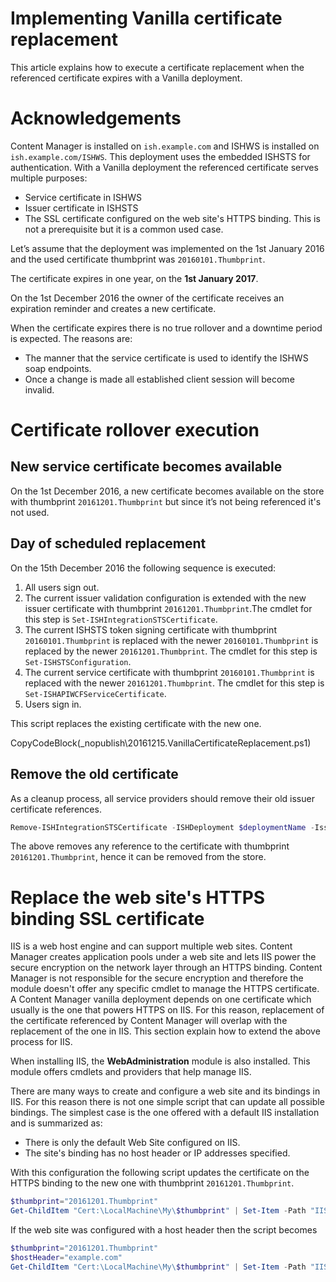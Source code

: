 ﻿# Implementing Vanilla certificate replacement
 
This article explains how to execute a certificate replacement when the referenced certificate expires with a Vanilla deployment.

# Acknowledgements

Content Manager is installed on `ish.example.com` and ISHWS is installed on `ish.example.com/ISHWS`. 
This deployment uses the embedded ISHSTS for authentication. 
With a Vanilla deployment the referenced certificate serves multiple purposes:

- Service certificate in ISHWS
- Issuer certificate in ISHSTS
- The SSL certificate configured on the web site's HTTPS binding. This is not a prerequisite but it is a common used case.

Let’s assume that the deployment was implemented on the 1st January 2016 and the used certificate thumbprint was `20160101.Thumbprint`. 

The certificate expires in one year, on the **1st January 2017**.

On the 1st December 2016 the owner of the certificate receives an expiration reminder and creates a new certificate.

When the certificate expires there is no true rollover and a downtime period is expected. The reasons are:

- The manner that the service certificate is used to identify the ISHWS soap endpoints. 
- Once a change is made all established client session will become invalid.

# Certificate rollover execution

## New service certificate becomes available

On the 1st December 2016, a new certificate becomes available on the store with thumbprint `20161201.Thumbprint` but since it’s not being referenced it's not used.

## Day of scheduled replacement

On the 15th December 2016 the following sequence is executed:

1. All users sign out.
1. The current issuer validation configuration is extended with the new issuer certificate with thumbprint `20161201.Thumbprint`.The cmdlet for this step is `Set-ISHIntegrationSTSCertificate`. 
1. The current ISHSTS token signing certificate with thumbprint `20160101.Thumbprint` is replaced with the newer `20160101.Thumbprint` is replaced by the newer `20161201.Thumbprint`. The cmdlet for this step is `Set-ISHSTSConfiguration`. 
1. The current service certificate with thumbprint `20160101.Thumbprint` is replaced with the newer `20161201.Thumbprint`. The cmdlet for this step is `Set-ISHAPIWCFServiceCertificate`. 
1. Users sign in.

This script replaces the existing certificate with the new one.

CopyCodeBlock(_nopublish\20161215.VanillaCertificateReplacement.ps1)

## Remove the old certificate

As a cleanup process, all service providers should remove their old issuer certificate references.

```powershell
Remove-ISHIntegrationSTSCertificate -ISHDeployment $deploymentName -Issuer "Issuer"
```

The above removes any reference to the certificate with thumbprint `20161201.Thumbprint`, hence it can be removed from the store.

# Replace the web site's HTTPS binding SSL certificate

IIS is a web host engine and can support multiple web sites. 
Content Manager creates application pools under a web site and lets IIS power the secure encryption on the network layer through an HTTPS binding. 
Content Manager is not responsible for the secure encryption and therefore the module doesn't offer any specific cmdlet to manage the HTTPS certificate.
A Content Manager vanilla deployment depends on one certificate which usually is the one that powers HTTPS on IIS.
For this reason, replacement of the certificate referenced by Content Manager will overlap with the replacement of the one in IIS.
This section explain how to extend the above process for IIS.

When installing IIS, the **WebAdministration** module is also installed. This module offers cmdlets and providers that help manage IIS.

There are many ways to create and configure a web site and its bindings in IIS. For this reason there is not one simple script that can update all possible bindings.
The simplest case is the one offered with a default IIS installation and is summarized as:

- There is only the default Web Site configured on IIS.
- The site's binding has no host header or IP addresses specified.

With this configuration the following script updates the certificate on the HTTPS binding to the new one with thumbprint `20161201.Thumbprint`.

```powershell
$thumbprint="20161201.Thumbprint"
Get-ChildItem "Cert:\LocalMachine\My\$thumbprint" | Set-Item -Path "IIS:\SslBindings\0.0.0.0!443"
```

If the web site was configured with a host header then the script becomes

```powershell
$thumbprint="20161201.Thumbprint"
$hostHeader="example.com"
Get-ChildItem "Cert:\LocalMachine\My\$thumbprint" | Set-Item -Path "IIS:\SslBindings\0.0.0.0!443!$hostHeader" -SSLFlags 1
```